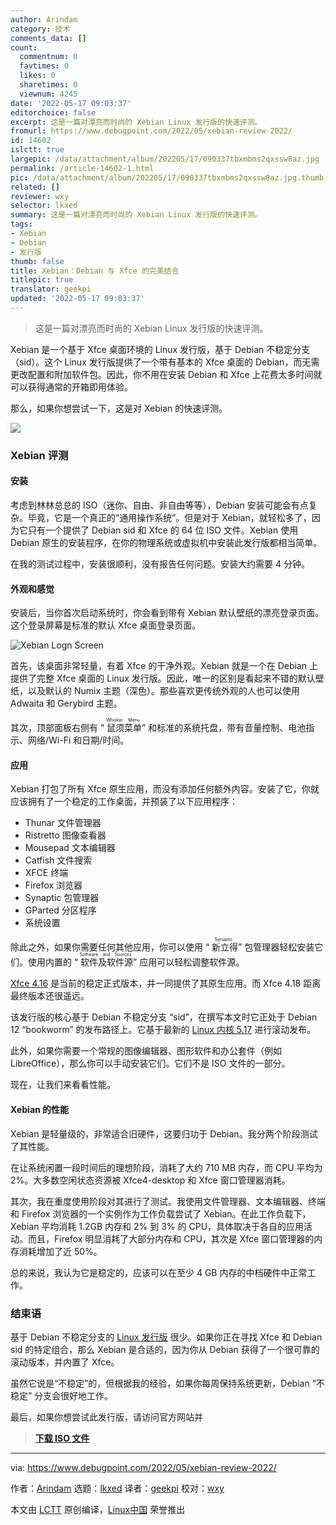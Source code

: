 ```yaml
---
author: Arindam
category: 技术
comments_data: []
count:
  commentnum: 0
  favtimes: 0
  likes: 0
  sharetimes: 0
  viewnum: 4245
date: '2022-05-17 09:03:37'
editorchoice: false
excerpt: 这是一篇对漂亮而时尚的 Xebian Linux 发行版的快速评测。
fromurl: https://www.debugpoint.com/2022/05/xebian-review-2022/
id: 14602
islctt: true
largepic: /data/attachment/album/202205/17/090337tbxmbms2qxssw8az.jpg
permalink: /article-14602-1.html
pic: /data/attachment/album/202205/17/090337tbxmbms2qxssw8az.jpg.thumb.jpg
related: []
reviewer: wxy
selector: lkxed
summary: 这是一篇对漂亮而时尚的 Xebian Linux 发行版的快速评测。
tags:
- Xebian
- Debian
- 发行版
thumb: false
title: Xebian：Debian 与 Xfce 的完美结合
titlepic: true
translator: geekpi
updated: '2022-05-17 09:03:37'
---
```



> 
> 这是一篇对漂亮而时尚的 Xebian Linux 发行版的快速评测。
> 
> 
> 


Xebian 是一个基于 Xfce 桌面环境的 Linux 发行版，基于 Debian 不稳定分支（sid）。这个 Linux 发行版提供了一个带有基本的 Xfce 桌面的 Debian，而无需更改配置和附加软件包。因此，你不用在安装 Debian 和 Xfce 上花费太多时间就可以获得通常的开箱即用体验。


那么，如果你想尝试一下，这是对 Xebian 的快速评测。


![](/data/attachment/album/202205/17/090337tbxmbms2qxssw8az.jpg)


### Xebian 评测


#### 安装


考虑到林林总总的 ISO（迷你、自由、非自由等等），Debian 安装可能会有点复杂。毕竟，它是一个真正的“通用操作系统”。但是对于 Xebian，就轻松多了，因为它只有一个提供了 Debian sid 和 Xfce 的 64 位 ISO 文件。Xebian 使用 Debian 原生的安装程序，在你的物理系统或虚拟机中安装此发行版都相当简单。


在我的测试过程中，安装很顺利，没有报告任何问题。安装大约需要 4 分钟。


#### 外观和感觉


安装后，当你首次启动系统时，你会看到带有 Xebian 默认壁纸的漂亮登录页面。这个登录屏幕是标准的默认 Xfce 桌面登录页面。


![Xebian Logn Screen](/data/attachment/album/202205/17/090338u4ct428c89zqqsck.jpg)


首先，该桌面非常轻量，有着 Xfce 的干净外观。Xebian 就是一个在 Debian 上提供了完整 Xfce 桌面的 Linux 发行版。因此，唯一的区别是看起来不错的默认壁纸，以及默认的 Numix 主题（深色）。那些喜欢更传统外观的人也可以使用 Adwaita 和 Gerybird 主题。


其次，顶部面板右侧有 “<ruby> 鼠须菜单 <rt>  Whisker Menu </rt></ruby>” 和标准的系统托盘，带有音量控制、电池指示、网络/Wi-Fi 和日期/时间。


#### 应用


Xebian 打包了所有 Xfce 原生应用，而没有添加任何额外内容。安装了它，你就应该拥有了一个稳定的工作桌面，并预装了以下应用程序：


* Thunar 文件管理器
* Ristretto 图像查看器
* Mousepad 文本编辑器
* Catfish 文件搜索
* XFCE 终端
* Firefox 浏览器
* Synaptic 包管理器
* GParted 分区程序
* 系统设置


除此之外，如果你需要任何其他应用，你可以使用 “<ruby> 新立得 <rt>  Synaptic </rt></ruby>” 包管理器轻松安装它们。使用内置的 “<ruby> 软件及软件源 <rt>  Software and Sources </rt></ruby>” 应用可以轻松调整软件源。


[Xfce 4.16](https://www.debugpoint.com/2021/02/xfce-4-16-review/) 是当前的稳定正式版本，并一同提供了其原生应用。而 Xfce 4.18 距离最终版本还很遥远。


该发行版的核心基于 Debian 不稳定分支 “sid”，在撰写本文时它正处于 Debian 12 “bookworm” 的发布路径上。它基于最新的 [Linux 内核 5.17](https://www.debugpoint.com/2022/03/linux-kernel-5-17/) 进行滚动发布。


此外，如果你需要一个常规的图像编辑器、图形软件和办公套件（例如 LibreOffice），那么你可以手动安装它们。它们不是 ISO 文件的一部分。


现在，让我们来看看性能。


#### Xebian 的性能


Xebian 是轻量级的，非常适合旧硬件，这要归功于 Debian。我分两个阶段测试了其性能。


在让系统闲置一段时间后的理想阶段，消耗了大约 710 MB 内存，而 CPU 平均为 2%。大多数空闲状态资源被 Xfce4-desktop 和 Xfce 窗口管理器消耗。


其次，我在重度使用阶段对其进行了测试。我使用文件管理器、文本编辑器、终端和 Firefox 浏览器的一个实例作为工作负载尝试了 Xebian。在此工作负载下，Xebian 平均消耗 1.2GB 内存和 2% 到 3% 的 CPU，具体取决于各自的应用活动。而且，Firefox 明显消耗了大部分内存和 CPU，其次是 Xfce 窗口管理器的内存消耗增加了近 50%。


总的来说，我认为它是稳定的，应该可以在至少 4 GB 内存的中档硬件中正常工作。


### 结束语


基于 Debian 不稳定分支的 [Linux 发行版](https://www.debugpoint.com/category/distributions) 很少。如果你正在寻找 Xfce 和 Debian sid 的特定组合，那么 Xebian 是合适的，因为你从 Debian 获得了一个很可靠的滚动版本，并内置了 Xfce。


虽然它说是“不稳定”的，但根据我的经验，如果你每周保持系统更新，Debian “不稳定” 分支会很好地工作。


最后，如果你想尝试此发行版，请访问官方网站并



> 
> **[下载 ISO 文件](https://xebian.org/download/)**
> 
> 
> 




---


via: <https://www.debugpoint.com/2022/05/xebian-review-2022/>


作者：[Arindam](https://www.debugpoint.com/author/admin1/) 选题：[lkxed](https://github.com/lkxed) 译者：[geekpi](https://github.com/geekpi) 校对：[wxy](https://github.com/wxy)


本文由 [LCTT](https://github.com/LCTT/TranslateProject) 原创编译，[Linux中国](https://linux.cn/) 荣誉推出